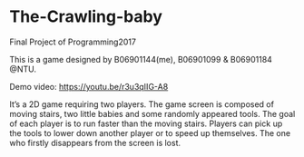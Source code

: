 # The-Crawling-baby
Final Project of  Programming2017

This is a game designed by B06901144(me), B06901099 & B06901184 @NTU.

Demo video: https://youtu.be/r3u3qIIG-A8

It’s a 2D game requiring two players. The game screen is composed of moving stairs, two little babies and some randomly appeared tools. The goal of each player is to run faster than the moving stairs. Players can pick up the tools to lower down another player or to speed up themselves. The one who firstly disappears from the screen is lost.
